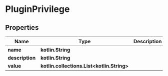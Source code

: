 
# PluginPrivilege

## Properties
Name | Type | Description | Notes
------------ | ------------- | ------------- | -------------
**name** | **kotlin.String** |  |  [optional]
**description** | **kotlin.String** |  |  [optional]
**value** | **kotlin.collections.List&lt;kotlin.String&gt;** |  |  [optional]



